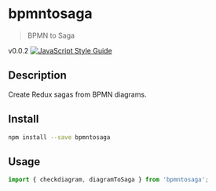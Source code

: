 # bpmntosaga
> BPMN to Saga

v0.0.2 [![JavaScript Style Guide](https://img.shields.io/badge/code_style-standard-brightgreen.svg)](https://standardjs.com)

## Description

Create Redux sagas from BPMN diagrams. 

## Install

```bash
npm install --save bpmntosaga
```

## Usage

```javascript
import { checkdiagram, diagramToSaga } from 'bpmntosaga';

```

